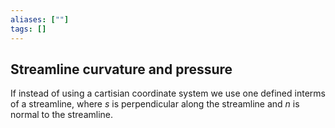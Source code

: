 ```yaml
---
aliases: [""]
tags: []
---
```


## Streamline curvature and pressure

If instead of using a cartisian coordinate system we use one defined interms of a streamline, where $s$ is perpendicular along the streamline and $n$ is normal to the streamline.
